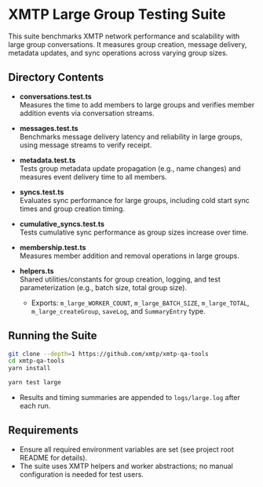 # XMTP Large Group Testing Suite

This suite benchmarks XMTP network performance and scalability with large group conversations. It measures group creation, message delivery, metadata updates, and sync operations across varying group sizes.

## Directory Contents

- **conversations.test.ts**  
  Measures the time to add members to large groups and verifies member addition events via conversation streams.

- **messages.test.ts**  
  Benchmarks message delivery latency and reliability in large groups, using message streams to verify receipt.

- **metadata.test.ts**  
  Tests group metadata update propagation (e.g., name changes) and measures event delivery time to all members.

- **syncs.test.ts**  
  Evaluates sync performance for large groups, including cold start sync times and group creation timing.

- **cumulative_syncs.test.ts**  
  Tests cumulative sync performance as group sizes increase over time.

- **membership.test.ts**  
  Measures member addition and removal operations in large groups.

- **helpers.ts**  
  Shared utilities/constants for group creation, logging, and test parameterization (e.g., batch size, total group size).
  - Exports: `m_large_WORKER_COUNT`, `m_large_BATCH_SIZE`, `m_large_TOTAL`, `m_large_createGroup`, `saveLog`, and `SummaryEntry` type.

## Running the Suite

```bash
git clone --depth=1 https://github.com/xmtp/xmtp-qa-tools
cd xmtp-qa-tools
yarn install

yarn test large
```

- Results and timing summaries are appended to `logs/large.log` after each run.

## Requirements

- Ensure all required environment variables are set (see project root README for details).
- The suite uses XMTP helpers and worker abstractions; no manual configuration is needed for test users.
